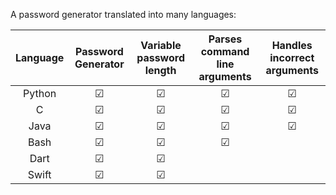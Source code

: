 A password generator translated into many languages:

| Language | Password Generator | Variable password length | Parses command line arguments | Handles incorrect arguments |
| :------: | :----------------: | :----------------------: | :---------------------------: | :-------------------------: |
|  Python  |         ☑          |            ☑             |               ☑               |              ☑              |
|    C     |         ☑          |            ☑             |               ☑               |              ☑              |
|   Java   |         ☑          |            ☑             |               ☑               |              ☑              |
|   Bash   |         ☑          |            ☑             |               ☑               |                             |
|   Dart   |         ☑          |            ☑             |                               |                             |
|  Swift   |         ☑          |            ☑             |                               |                             |

